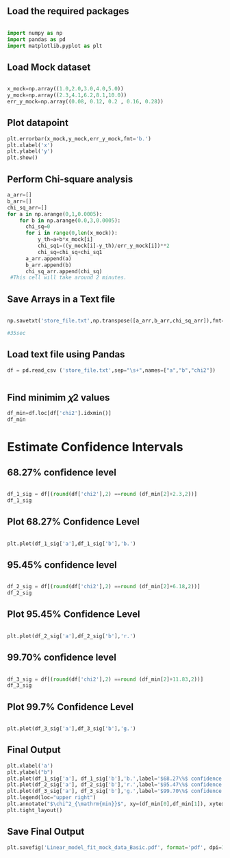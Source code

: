 ## Load the required packages 
```python

import numpy as np
import pandas as pd
import matplotlib.pyplot as plt

```

## Load Mock dataset
```python

x_mock=np.array((1.0,2.0,3.0,4.0,5.0))
y_mock=np.array((2.3,4.1,6.2,8.1,10.0))
err_y_mock=np.array((0.08, 0.12, 0.2 , 0.16, 0.28))

```

## Plot datapoint
```python
plt.errorbar(x_mock,y_mock,err_y_mock,fmt='b.')
plt.xlabel('x')
plt.ylabel('y')
plt.show()


```
## Perform Chi-square analysis
```python
a_arr=[]
b_arr=[]
chi_sq_arr=[]
for a in np.arange(0,1,0.0005):
    for b in np.arange(0.0,3,0.0005):
      chi_sq=0
      for i in range(0,len(x_mock)):
          y_th=a+b*x_mock[i]
          chi_sq1=((y_mock[i]-y_th)/err_y_mock[i])**2
          chi_sq=chi_sq+chi_sq1
      a_arr.append(a)
      b_arr.append(b)
      chi_sq_arr.append(chi_sq)
 #This cell will take around 2 minutes.


```
## Save Arrays in a Text file
```python

np.savetxt('store_file.txt',np.transpose([a_arr,b_arr,chi_sq_arr]),fmt='%10.5f',newline='\n',delimiter=' ')

#35sec

```

## Load text file using Pandas
```python
df = pd.read_csv ('store_file.txt',sep="\s+",names=["a","b","chi2"])



```
## Find minimim  𝜒2  values
```python
df_min=df.loc[df['chi2'].idxmin()]
df_min


```
# Estimate Confidence Intervals

## 68.27%  confidence level 
```python

df_1_sig = df[(round(df['chi2'],2) ==round (df_min[2]+2.3,2))]
df_1_sig

```
## Plot  68.27%  Confidence Level
```python

plt.plot(df_1_sig['a'],df_1_sig['b'],'b.')

```
## 95.45%  confidence level
```python

df_2_sig = df[(round(df['chi2'],2) ==round (df_min[2]+6.18,2))]
df_2_sig

```
## Plot  95.45%  Confidence Level
```python

plt.plot(df_2_sig['a'],df_2_sig['b'],'r.')

```
## 99.70%  confidence level
```python

df_3_sig = df[(round(df['chi2'],2) ==round (df_min[2]+11.83,2))]
df_3_sig

```
## Plot  99.7%  Confidence Level
```python

plt.plot(df_3_sig['a'],df_3_sig['b'],'g.')

```

## Final Output
```python
plt.xlabel('a')
plt.ylabel("b")
plt.plot(df_1_sig['a'], df_1_sig['b'],'b.',label='$68.27\%$ confidence level contour')
plt.plot(df_2_sig['a'], df_2_sig['b'],'r.',label='$95.47\%$ confidence level contour')
plt.plot(df_3_sig['a'], df_3_sig['b'],'g.',label='$99.70\%$ confidence level contour')
plt.legend(loc="upper right")
plt.annotate("$\chi^2_{\mathrm{min}}$", xy=(df_min[0],df_min[1]), xytext=(0.35, 1.783), arrowprops=dict(arrowstyle="->"))
plt.tight_layout()


```

## Save Final Output
```python
plt.savefig('Linear_model_fit_mock_data_Basic.pdf', format='pdf', dpi=1200)



```

